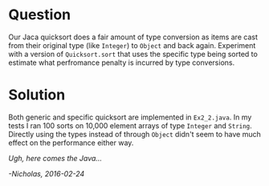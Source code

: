 # Question

Our Jaca quicksort does a fair amount of type conversion as items are cast from
their original type (like `Integer`) to `Object` and back again. Experiment with
a version of `Quicksort.sort` that uses the specific type being sorted to 
estimate what perfromance penalty is incurred by type conversions.

# Solution

Both generic and specific quicksort are implemented in `Ex2_2.java`. In my tests
I ran 100 sorts on 10,000 element arrays of type `Integer` and `String`.
Directly using the types instead of through `Object` didn't seem to have much
effect on the performance either way.

_Ugh, here comes the Java..._

_-Nicholas, 2016-02-24_
